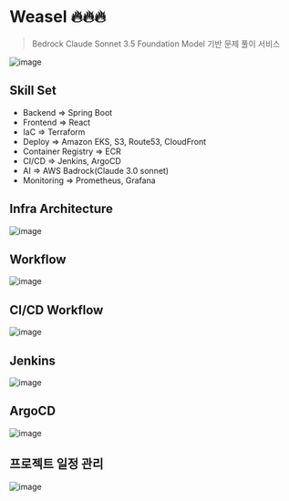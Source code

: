 # Weasel 🔥🔥🔥

> Bedrock Claude Sonnet 3.5 Foundation Model 기반 문제 풀이 서비스

![image](https://github.com/user-attachments/assets/5fe252d0-2058-4b7a-9de1-f9b8684d3a2e)

## Skill Set

- Backend => Spring Boot
- Frontend => React
- IaC => Terraform
- Deploy => Amazon EKS, S3, Route53, CloudFront
- Container Registry => ECR
- CI/CD => Jenkins, ArgoCD
- AI => AWS Badrock(Claude 3.0 sonnet)
- Monitoring => Prometheus, Grafana

## Infra Architecture

![image](https://github.com/user-attachments/assets/58c227d8-b4e1-467b-9f4c-14d6df05af27)

## Workflow

![image](https://github.com/user-attachments/assets/18d56c86-cdc5-4886-b844-faeed4410abd)

## CI/CD Workflow

![image](https://github.com/user-attachments/assets/8ba5fa51-aee6-406c-80c3-5c38ed676c5a)

## Jenkins

![image](https://github.com/user-attachments/assets/d5d95658-48e1-4581-82ff-ad068495f732)

## ArgoCD

![image](https://github.com/user-attachments/assets/9f06af84-4201-44cf-af77-0243c9145382)

## 프로젝트 일정 관리

![image](https://github.com/user-attachments/assets/2c1863e9-d688-4845-b681-b8c0b0545606)
